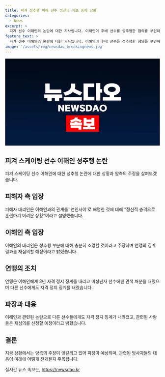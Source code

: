 ```yaml
---
title: 피겨 성추행 피해 선수 정신과 치료 중에 당황
categories:
  - News
excerpt: >
  피겨 선수 이해인의 논란에 대한 기사입니다. 이해인이 후배 선수를 성추행한 혐의를 부인하며 연인 관계라고 주장했고, 피해자 대리인은 정신적 충격을 언급하며 반박했습니다. 상대적 주장으로 파장이 예상되고, 변호인은 성추행 부분에 대해 충분히 소명할 것이라고 설명했습니다. 이해인은 해당 사건에 대한 깊은 반성을 표명했으며, 이해인과 다른 선수도 관련된 노출 사진을 놓고 갈등이 이어지고 있습니다. 해당 사건은 동계올림픽 출전 자격에도 영향을 미칠 전망이며, 연맹과 스포츠윤리센터가 조사에 착수한 상황입니다.
feature_text: >
  피겨 선수 이해인의 논란에 대한 기사입니다. 이해인이 후배 선수를 성추행한 혐의를 부인하며 연인 관계라고 주장했고, 피해자 대리인은 정신적 충격을 언급하며 반박했습니다. 상대적 주장으로 파장이 예상되고, 변호인은 성추행 부분에 대해 충분히 소명할 것이라고 설명했습니다. 이해인은 해당 사건에 대한 깊은 반성을 표명했으며, 이해인과 다른 선수도 관련된 노출 사진을 놓고 갈등이 이어지고 있습니다. 해당 사건은 동계올림픽 출전 자격에도 영향을 미칠 전망이며, 연맹과 스포츠윤리센터가 조사에 착수한 상황입니다.
image: '/assets/img/newsdao_breakingnews.jpg'
---
```


<p><img src="/assets/img/newsdao_breakingnews.jpg" alt="pcversion 속보" /></p>

<h2 data-ke-size="size26">피겨 스케이팅 선수 이해인 성추행 논란</h2>

<p data-ke-size="size16">피겨 스케이팅 선수 이해인에 대한 성추행 논란에 대한 상황과 양측의 주장을 살펴보겠습니다.</p>

<h2 data-ke-size="size24">피해자 측 입장</h2>

<p data-ke-size="size16">피해자 대리인은 이해인과의 관계를 '연인사이'로 해명한 것에 대해 "정신적 충격으로 훈련하기 어려운 상황"이라고 설명했습니다.</p>

<h2 data-ke-size="size24">이해인 측 입장</h2>

<p data-ke-size="size16">이해인의 대리인은 성추행 부분에 대해 충분히 소명할 것이라고 주장하며 연맹의 징계 결과를 재심의할 예정이라고 밝혔습니다.</p>

<h2 data-ke-size="size24">연맹의 조치</h2>

<p data-ke-size="size16">연맹은 이해인에게 3년 자격 정지 징계를 내리고 미성년자 선수에겐 견책 처분을 내렸으며 다른 선수에게도 자격 정지 징계를 내렸습니다.</p>

<h2 data-ke-size="size24">파장과 대응</h2>

<p data-ke-size="size16">이해인과 관련된 논란으로 다른 선수들에게도 자격 정지 징계가 내려졌고, 관련된 사람들은 재심의를 신청할 예정이라고 밝혔습니다.</p>

<h2 data-ke-size="size24">결론</h2>

<p data-ke-size="size16">지금 상황에서는 양측의 주장이 엇갈리고 있어 파장이 예상되며, 관련된 당사자들의 대응이 미래에 어떻게 전개될지 주목됩니다.</p>
실시간 뉴스 속보는, <a href="https://newsdao.kr" rel="dofollow">https://newsdao.kr</a>



